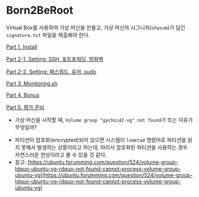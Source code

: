 # Born2BeRoot

Virtual Box를 사용하여 가상 머신을 만들고, 가상 머신의 시그니처(`shasum`)가 담긴 `signature.txt` 파일을 제출해야 한다.

[Part 1. Install](./docs/install.md)

[Part 2-1. Setting: SSH, 포트포워딩, 방화벽](./docs/setting1.md)

[Part 2-2. Setting: 패스워드, 유저, sudo](./docs/setting2.md)

[Part 3. Monitoring.sh](./docs/monitoring.md)

[Part 4. Bonus](./docs/bonus.md)

[Part 5. 평가 준비](./docs/evaluation.md)

- 가상 머신을 시작할 때, `Volume group "gychoi42-vg" not found`가 뜨는 이유가 무엇일까?

* 파티션이 암호화(encrypted)되어 있으면 시스템이 `lvmetad` 명령어로 파티션을 읽지 못해서 발생하는 상황이라고 하는데, 따라서 암호화된 파티션을 사용하는 경우 자연스러운 현상이라고 볼 수 있을 것 같다.
* 참고: [https://ubuntu.forumming.com/question/524/volume-group-ldquo-ubuntu-vg-rdquo-not-found-cannot-process-volume-group-ubuntu-vg](https://ubuntu.forumming.com/question/524/volume-group-ldquo-ubuntu-vg-rdquo-not-found-cannot-process-volume-group-ubuntu-vg)
